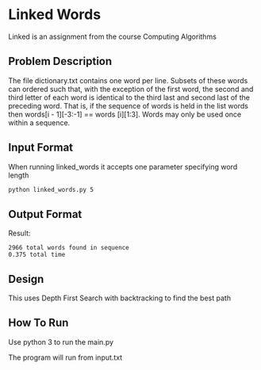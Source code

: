 # Linked Words

Linked is an assignment from the course Computing Algorithms

## Problem Description
The file dictionary.txt contains one word per line. Subsets of these words can ordered such that, with the exception of the first word, the second and third letter of each word is identical to the third last and second last of the preceding word. That is, if the sequence of words is held in the list words then words[i - 1][-3:-1] == words [i][1:3]. Words may only be used once within a sequence.


## Input Format

When running linked_words it accepts one parameter specifying word length

```bash
python linked_words.py 5
```
## Output Format
Result:

```
2966 total words found in sequence
0.375 total time
```

## Design
This uses Depth First Search with backtracking to find the best path

## How To Run
Use python 3 to run the main.py

The program will run from input.txt
